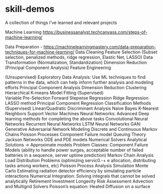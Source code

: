 # skill-demos
A collection of things I've learned and relevant projects


Machine Learning
https://businessanalyst.techcanvass.com/steps-of-machine-learning/


Data Preparation - 
https://machinelearningmastery.com/data-preparation-techniques-for-machine-learning/
Data Cleaning
Feature Selection (Subset selection, penalized methods, ridge regression, Elastic Net, LASSO)
Data Transformation (Normalization, Standardization)
Dimension Reduction (Principal Component Analysis)
Feature Engineering


(Unsupervised) Exploratory Data Analysis: Use ML techniques to find patterns in the data, which can help inform further analysis and modeling efforts
Principal Component Analysis
Dimension Reduction
Clustering
Hierarchical
K-means
Model Fitting (Supervised)    
Variable Pre-Selection
Forward Stepwise Regression
Ridge Regression
LASSO method
Principal Component Regression
Classification Methods (Supervised)
Linear/Quadratic Discriminant Analysis
Naive Bayes
K-Nearest Neighbors
Support Vector Machines
Neural Networks: Advanced Deep learning methods for completing the above tasks
Convolutional Neural Networks
Recurrent Neural Networks
LSTM Neural Networks
GAN: Generative Adversarial Network
Modeling
Discrete and Continuous Markov Chains
Poisson Processes
Component Failure model
Queuing Theory
Jackson Networks
ODE and PDE models
Numerical Solvers
Analytical Solutions -> Approximate models
Problem Classes:
Component Failure Models (ability to handle power surges, acceptable number of failed batteries in a sequence, server uptime prediction)
Markov Chain Analysis
Load Distribution Problems (optimizing servic0.-+
e allocation, distributing tasks among workers, etc)
Poisson Process Analysis
Simulation
Monte Carlo
Estimating radiation detector efficiency by simulating particle interactions
Numerical Integration: Solving integrals that cannot be solved analytically
Retirement Investment Longevity Risk Assessment
Advection and Multigrid Solvers
Poisson’s equation: Heated Diffusion on a surface
